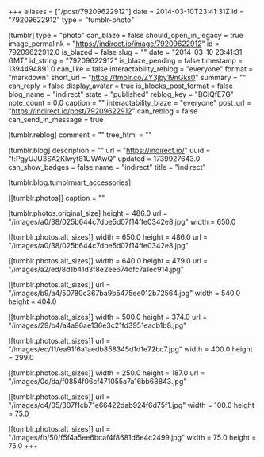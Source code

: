 +++
aliases = ["/post/79209622912"]
date = 2014-03-10T23:41:31Z
id = "79209622912"
type = "tumblr-photo"

[tumblr]
type = "photo"
can_blaze = false
should_open_in_legacy = true
image_permalink = "https://indirect.io/image/79209622912"
id = 79209622912.0
is_blazed = false
slug = ""
date = "2014-03-10 23:41:31 GMT"
id_string = "79209622912"
is_blaze_pending = false
timestamp = 1394494891.0
can_like = false
interactability_reblog = "everyone"
format = "markdown"
short_url = "https://tmblr.co/ZY3jby19nGks0"
summary = ""
can_reply = false
display_avatar = true
is_blocks_post_format = false
blog_name = "indirect"
state = "published"
reblog_key = "BCiQfE7G"
note_count = 0.0
caption = ""
interactability_blaze = "everyone"
post_url = "https://indirect.io/post/79209622912"
can_reblog = false
can_send_in_message = true

[tumblr.reblog]
comment = ""
tree_html = ""

[tumblr.blog]
description = ""
url = "https://indirect.io/"
uuid = "t:PgyUJU3SA2Klwyt81UWAwQ"
updated = 1739927643.0
can_show_badges = false
name = "indirect"
title = "indirect"

[tumblr.blog.tumblrmart_accessories]

[[tumblr.photos]]
caption = ""

[tumblr.photos.original_size]
height = 486.0
url = "/images/a0/38/025b644c7dbe5d07f14ffe0342e8.jpg"
width = 650.0

[[tumblr.photos.alt_sizes]]
width = 650.0
height = 486.0
url = "/images/a0/38/025b644c7dbe5d07f14ffe0342e8.jpg"

[[tumblr.photos.alt_sizes]]
width = 640.0
height = 479.0
url = "/images/a2/ed/8d1b41d3f8e2ee674dfc7a1ec914.jpg"

[[tumblr.photos.alt_sizes]]
url = "/images/b9/a4/50780c367ba9b5475ee012b72564.jpg"
width = 540.0
height = 404.0

[[tumblr.photos.alt_sizes]]
width = 500.0
height = 374.0
url = "/images/29/b4/a4a96ae136e3c21fd3951eacb1b8.jpg"

[[tumblr.photos.alt_sizes]]
url = "/images/ec/11/ea91f6a1aedb858345d1d1e72bc7.jpg"
width = 400.0
height = 299.0

[[tumblr.photos.alt_sizes]]
width = 250.0
height = 187.0
url = "/images/0d/da/f0854f06cf471055a7a16bb68843.jpg"

[[tumblr.photos.alt_sizes]]
url = "/images/c4/05/307f1cb71e66422dab924f6d75f1.jpg"
width = 100.0
height = 75.0

[[tumblr.photos.alt_sizes]]
url = "/images/fb/50/f5f4a5ee6bcaf4f8681d6e4c2499.jpg"
width = 75.0
height = 75.0
+++

